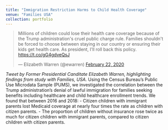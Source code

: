 ```yaml
---
title: "Immigration Restriction Harms to Child Health Coverage"
venue: "Families USA"
collection: portfolio
---
```


<blockquote class="twitter-tweet"><p lang="en" dir="ltr">Millions of children could lose their health care coverage because of the Trump administration&#39;s cruel public charge rule. Families shouldn&#39;t be forced to choose between staying in our country or ensuring their kids get health care. As president, I&#39;ll roll back this policy. <a href="https://t.co/gG4gdveQsJ">https://t.co/gG4gdveQsJ</a></p>&mdash; Elizabeth Warren (@ewarren) <a href="https://twitter.com/ewarren/status/1231234184032681985?ref_src=twsrc%5Etfw">February 22, 2020</a></blockquote> <script async src="https://platform.twitter.com/widgets.js" charset="utf-8"></script>
<i>Tweet by Former Presidential Canditate Elizabeth Warren, highlighting findings from study with Families, USA.</i>
Using the Census Bureau’s Public Use Microdata Sample (PUMS), we investigated the correlation between the Trump administration’s denial of lawful immigration for families seeking benefits including healthcare and child healthcare enrollment trends. We found that between 2016 and 2018:
- Citizen children with immigrant parents lost Medicaid coverage at nearly four times the rate as children with citizen parents.
- The proportion of children without insurance rose twice as much for citizen children with immigrant parents, compared to citizen children with citizen parents.
